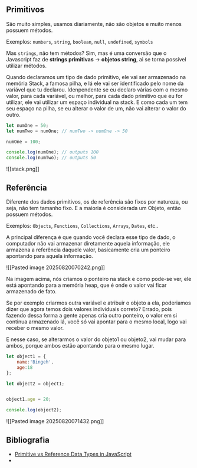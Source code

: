 ## Primitivos

São muito simples, usamos diariamente, não são objetos e muito menos possuem métodos.

Exemplos: `numbers`, `string`, `boolean`, `null`, `undefined`, `symbols`

Mas `strings`, não tem métodos? Sim, mas é uma conversão que o Javascript faz de **strings primitivas** -> **objetos string**, ai se torna possível utilizar métodos.

Quando declaramos um tipo de dado primitivo, ele vai ser armazenado na memória Stack, a famosa pilha, e lá ele vai ser identificado pelo nome da variável que tu declarou. Idenpendente se eu declaro várias com o mesmo valor, para cada variável, ou melhor, para cada dado primitivo que eu for utilizar, ele vai utilizar um espaço individual na stack. E como cada um tem seu espaço na pilha, se eu alterar o valor de um, não vai alterar o valor do outro.

```js
let numOne = 50;
let numTwo = numOne; // numTwo -> numOne -> 50

numOne = 100;

console.log(numOne); // outputs 100
console.log(numTwo); // outputs 50
```

![[stack.png]]

## Referência
Diferente dos dados primitivos, os de referência são fixos por natureza, ou seja, não tem tamanho fixo. E a maioria é considerada um Objeto, então possuem métodos.

Exemplos: `Objects`, `Functions`, `Collections`, `Arrays`, `Dates`, etc..

A principal diferença é que quando você declara esse tipo de dado, o computador não vai armazenar diretamente aquela informação, ele armazena a referência daquele valor, basicamente cria um ponteiro apontando para aquela informação.

![[Pasted image 20250820070242.png]]

Na imagem acima, nós criamos o ponteiro na stack e como pode-se ver, ele está apontando para a memória heap, que é onde o valor vai ficar armazenado de fato.

Se por exemplo criarmos outra variável e atribuir o objeto a ela, poderiamos dizer que agora temos dois valores individuais correto? Errado, pois fazendo dessa forma a gente apenas cria outro ponteiro, o valor em si continua armazenado lá, você só vai apontar para o mesmo local, logo vai receber o mesmo valor.

E nesse caso, se alterarmos o valor do objeto1 ou objeto2, vai mudar para ambos, porque ambos estão apontando para o mesmo lugar.

```js
let object1 = {
	name:'Bingeh',
	age:18
};

let object2 = object1;


object1.age = 20;

console.log(object2); 
```

![[Pasted image 20250820071432.png]]

## Bibliografia
- [Primitive vs Reference Data Types in JavaScript](https://www.freecodecamp.org/news/primitive-vs-reference-data-types-in-javascript/)
- 